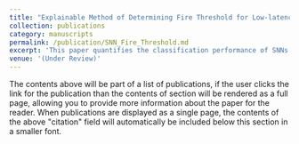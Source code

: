 ```yaml
---
title: "Explainable Method of Determining Fire Threshold for Low-latency Spiking Neural Networks"
collection: publications
category: manuscripts
permalink: /publication/SNN_Fire_Threshold.md
excerpt: 'This paper quantifies the classification performance of SNNs hidden layers by the linear separability measure and reduces the time-step for SNNs to achieve comparable performance with ANNs.'
venue: '(Under Review)'
---
```


The contents above will be part of a list of publications, if the user clicks the link for the publication than the contents of section will be rendered as a full page, allowing you to provide more information about the paper for the reader. When publications are displayed as a single page, the contents of the above "citation" field will automatically be included below this section in a smaller font.
